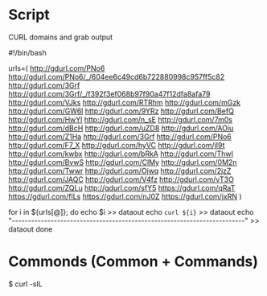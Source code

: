 <!-- TITLE: CURL domains and grab output -->
<!-- SUBTITLE: A quick summary of curl -->

# Script

CURL domains and grab output

#!/bin/bash

urls=( http://gdurl.com/PNo6 http://gdurl.com/PNo6/_/604ee6c49cd6b722880998c957ff5c82 http://gdurl.com/3Grf http://gdurl.com/3Grf/_/f392f3ef068b97f90a47f12dfa8afa79 http://gdurl.com/VJks http://gdurl.com/RTRhm http://gdurl.com/mGzk http://gdurl.com/GW6l http://gdurl.com/9YRz http://gdurl.com/BefQ http://gdurl.com/HwYl http://gdurl.com/n_sE http://gdurl.com/7m0s http://gdurl.com/dBcH http://gdurl.com/uZD8 http://gdurl.com/AOiu http://gdurl.com/Z1Ha http://gdurl.com/3Grf http://gdurl.com/PNo6 http://gdurl.com/F7_X http://gdurl.com/hyVC http://gdurl.com/jI9t http://gdurl.com/kwbx http://gdurl.com/bRkA http://gdurl.com/ThwI http://gdurl.com/BvwS http://gdurl.com/ClMy http://gdurl.com/0M2n http://gdurl.com/Twwr http://gdurl.com/Ojwq http://gdurl.com/2jzZ http://gdurl.com/JAQC http://gdurl.com/V4fz http://gdurl.com/vT3O http://gdurl.com/ZQLu http://gdurl.com/sfY5 https://gdurl.com/qRaT https://gdurl.com/flLs https://gdurl.com/nJ0Z https://gdurl.com/jxRN )

for i in ${urls[@]}; do
  echo $i >> dataout
  echo `curl ${i}` >> dataout
  echo "------------------------------------------------------------------------" >> dataout
done
# Commonds (Common + Commands)

$ curl -sIL